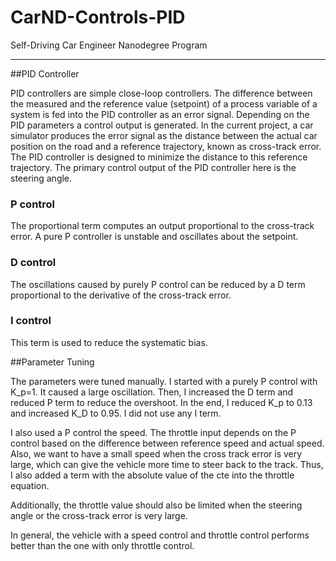 # CarND-Controls-PID
Self-Driving Car Engineer Nanodegree Program

---

##PID Controller

PID controllers are simple close-loop controllers. The difference between the measured and the reference value (setpoint) of a process variable of a system is fed into the PID controller as an error signal. Depending on the PID parameters a control output is generated. In the current project, a car simulator produces the error signal as the distance between the actual car position on the road and a reference trajectory, known as cross-track error. The PID controller is designed to minimize the distance to this reference trajectory. The primary control output of the PID controller here is the steering angle.

### P control
The proportional term computes an output proportional to the cross-track error. A pure P controller is unstable and  oscillates about the setpoint. 

### D control
The oscillations caused by purely P control can be reduced by a D term proportional to the derivative of the cross-track error. 

### I control
This term is used to reduce the systematic bias. 


##Parameter Tuning

The parameters were tuned manually. I started with a purely P control with K_p=1. It caused a large oscillation. Then, I increased the D term and reduced P term to reduce the overshoot. In the end, I reduced K_p to 0.13 and increased K_D to 0.95. I did not use any I term.

I also used a P control the speed. The throttle input depends on the P control based on the difference between reference speed and actual speed. Also, we want to have a small speed when the cross track error is very large, which can give the vehicle more time to steer back to the track. Thus, I also added a term with the absolute value of the cte into the throttle equation. 

Additionally, the throttle value should also be limited when the steering angle or the cross-track error is very large. 

In general, the vehicle with a speed control and throttle control performs better than the one with only throttle control.
